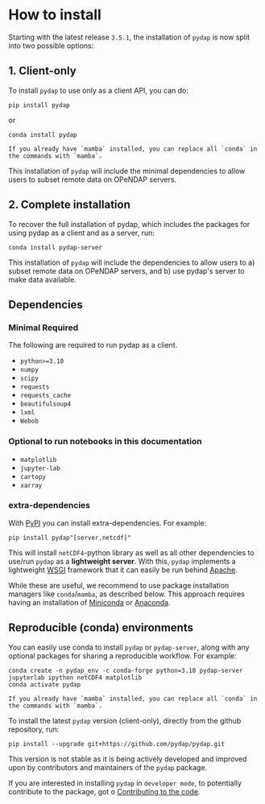 # How to install

Starting with the latest release `3.5.1`, the installation of `pydap` is now split into two possible options:

## 1. Client-only
To install `pydap` to use only as a client API, you can do:


```shell
pip install pydap
```
or

```shell
conda install pydap
```

```{note}
If you already have `mamba` installed, you can replace all `conda` in the commands with `mamba`.
```
This installation of `pydap` will include the minimal dependencies to allow users to subset remote data on OPeNDAP servers.

## 2. Complete installation
To recover the full installation of pydap, which includes the packages for using pydap as a client and as a server, run:

```shell
conda install pydap-server
```

This installation of `pydap` will include the dependencies to allow users to a) subset remote data on OPeNDAP servers, and b) use pydap's server to make data available.


## Dependencies
### Minimal Required
The following are required to run pydap as a client.

- `python>=3.10`
- `numpy`
- `scipy`
- `requests`
- `requests_cache`
- `beautifulsoup4`
- `lxml`
- `Webob`


### Optional to run notebooks in this documentation
- `matplotlib`
- `jupyter-lab`
- `cartopy`
- `xarray`



### extra-dependencies
With [PyPI](https://pypi.org/) you can install extra-dependencies. For example:
```shell
pip install pydap"[server,netcdf]"
```

This will install `netCDF4`-python library as well as all other dependencies to use/run `pydap` as a **lightweight server**. With this, `pydap` implements a lightweight [WSGI](http://wsgi.org/) framework that it can easily be run behind [Apache](https://www.apache.org/).


While these are useful, we recommend to use package installation managers like `conda`/`mamba`, as described below. This approach requires having an installation of [Miniconda](https://docs.anaconda.com/miniconda/) or [Anaconda](https://docs.anaconda.com/anaconda/install/).


## Reproducible (conda) environments

You can easily use conda to install `pydap` or `pydap-server`, along with any optional packages for sharing a reproducible workflow. For example:

```shell
conda create -n pydap_env -c conda-forge python=3.10 pydap-server jupyterlab ipython netCDF4 matplotlib
conda activate pydap
```

```{note}
If you already have `mamba` installed, you can replace all `conda` in the commands with `mamba`.
```

To install the latest `pydap` version (client-only), directly from the github repository, run:

```shell
pip install --upgrade git+https://github.com/pydap/pydap.git
```

This version is not stable as it is being actively developed and improved upon by contributors and maintainers of the `pydap` package.

If you are interested in installing `pydap` in `developer mode`, to potentially contribute to the package, got o [Contributing to the code](contribute/contr_cod.md).
